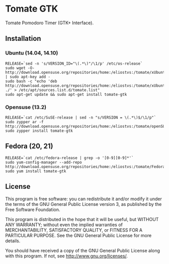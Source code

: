 Tomate GTK
==========

Tomate Pomodoro Timer (GTK+ Interface).

Installation
------------

### Ubuntu (14.04, 14.10)

```
RELEASE=`sed -n 's/VERSION_ID="\(.*\)"/\1/p' /etc/os-release`
sudo wget -O- http://download.opensuse.org/repositories/home:/eliostvs:/tomate/xUbuntu_$RELEASE/Release.key | sudo apt-key add -
sudo bash -c "echo 'deb http://download.opensuse.org/repositories/home:/eliostvs:/tomate/xUbuntu_$RELEASE/ ./' > /etc/apt/sources.list.d/tomate.list"
sudo apt-get update && sudo apt-get install tomate-gtk
```

### Opensuse (13.2)

```
RELEASE=`cat /etc/SuSE-release | sed -n "s/VERSION = \(.*\)$/\1/p"`
sudo zypper ar -f http://download.opensuse.org/repositories/home:/eliostvs:/tomate/openSUSE_$RELEASE/home:eliostvs:tomate.repo
sudo zypper install tomate-gtk
```

## Fedora (20, 21)

```
RELEASE=`cat /etc/fedora-release | grep -o '[0-9][0-9]*'`
sudo yum-config-manager --add-repo http://download.opensuse.org/repositories/home:/eliostvs:/tomate/Fedora_$RELEASE/home:eliostvs:tomate.repo
sudo yum install tomate-gtk
```

License
-------

This program is free software: you can redistribute it and/or modify it
under the terms of the GNU General Public License version 3, as published
by the Free Software Foundation.

This program is distributed in the hope that it will be useful, but
WITHOUT ANY WARRANTY; without even the implied warranties of
MERCHANTABILITY, SATISFACTORY QUALITY, or FITNESS FOR A PARTICULAR
PURPOSE.  See the GNU General Public License for more details.

You should have received a copy of the GNU General Public License along
with this program.  If not, see <http://www.gnu.org/licenses/>.